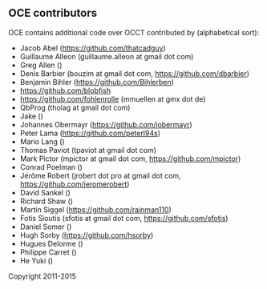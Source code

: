 ## OCE contributors

OCE contains additional code over OCCT contributed by (alphabetical sort):

- Jacob Abel (https://github.com/thatcadguy)
- Guillaume Alleon (guillaume.alleon at gmail dot com)
- Greg Allen ()
- Denis Barbier (bouzim at gmail dot com, https://github.com/dbarbier)
- Benjamin Bihler (https://github.com/Bihlerben)
- https://github.com/blobfish
- https://github.com/fohlenrolle (mmuellen at gmx dot de)
- QbProg (tholag at gmail dot com)
- Jake ()
- Johannes Obermayr (https://github.com/jobermayr)
- Peter Lama (https://github.com/peterl94s)
- Mario Lang ()
- Thomas Paviot (tpaviot at gmail dot com)
- Mark Pictor (mpictor at gmail dot com, https://github.com/mpictor)
- Conrad Poelman ()
- Jérôme Robert (jrobert dot pro at gmail dot com, https://github.com/jeromerobert)
- David Sankel ()
- Richard Shaw ()
- Martin Siggel (https://github.com/rainman110)
- Fotis Sioutis (sfotis at gmail dot com, https://github.com/sfotis)
- Daniel Somer ()
- Hugh Sorby (https://github.com/hsorby)
- Hugues Delorme ()
- Philippe Carret ()
- He Yuki ()

Copyright 2011-2015
